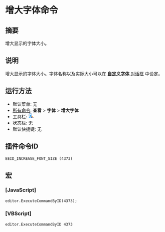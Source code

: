 # 增大字体命令

## 摘要

增大显示的字体大小。

## 说明

增大显示的字体大小。字体名称以及实际大小可以在 [**自定义字体** 对话框](../../dlg/properties/font/index) 中设定。

## 运行方法

- 默认菜单: 无
- [所有命令](../tools/all_commands): **查看** \> **字体** >
**增大字体**
- 工具栏: ![](../../images/increasefontsize.png)
- 状态栏: 无
- 默认快捷键: 无

## 插件命令ID

```
EEID_INCREASE_FONT_SIZE (4373)
```

## 宏

### \[JavaScript\]

```
editor.ExecuteCommandByID(4373);
```

### \[VBScript\]

```
editor.ExecuteCommandByID 4373
```
